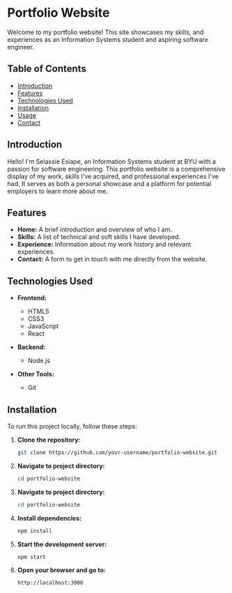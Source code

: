 # Portfolio Website

Welcome to my portfolio website! This site showcases my skills, and experiences as an Information Systems student and aspiring software engineer.

## Table of Contents

- [Introduction](#introduction)
- [Features](#features)
- [Technologies Used](#technologies-used)
- [Installation](#installation)
- [Usage](#usage)
- [Contact](#contact)

## Introduction

Hello! I'm Selassie Esiape, an Information Systems student at BYU with a passion for software engineering. This portfolio website is a comprehensive display of my work, skills I've acquired, and professional experiences I've had. It serves as both a personal showcase and a platform for potential employers to learn more about me.

## Features

- **Home:** A brief introduction and overview of who I am.
- **Skills:** A list of technical and soft skills I have developed.
- **Experience:** Information about my work history and relevant experiences.
- **Contact:** A form to get in touch with me directly from the website.

## Technologies Used

- **Frontend:**
  - HTML5
  - CSS3
  - JavaScript
  - React

- **Backend:**
  - Node.js

- **Other Tools:**
  - Git

## Installation

To run this project locally, follow these steps:

1. **Clone the repository:**
   ```bash
   git clone https://github.com/your-username/portfolio-website.git

2. **Navigate to project directory:**
   ```bash
   cd portfolio-website

3. **Navigate to project directory:**
   ```bash
   cd portfolio-website

4. **Install dependencies:**
   ```bash
   npm install

5. **Start the development server:**
   ```bash
   npm start

6. **Open your browser and go to:**
   ```bash
   http://localhost:3000

